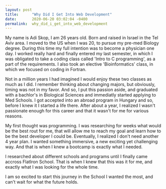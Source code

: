 ```yaml
---
layout: post
title:      "Why Did I Get Into Web Development"
date:       2020-06-20 03:02:04 -0400
permalink:  why_did_i_get_into_web_development
---
```



My name is Adi Skop, I am 26 years old. Born and raised in Israel in the Tel Aviv area. 
I moved to the US when I was 20, to pursue my pre-med Biology degree. During this time my full intention was to become a physician one day. I worked really hard and finally entered my last semester, in which I was obligated to take a coding class called 'Intro to C programming', as a part of the requirements. I also took an elective 'Bioinformatics' class, in which we focused on coding in Fortran.

Not in a million years I had imagined I would enjoy these two classes as much as I did. 
I remember thinking about changing majors, but obviously, timing was not in my favor. 
And so, I put this passion aside, and graduated with a bachlor's in Biological Sciences and immediatly started applying to Med Schools. 
I got accepted into an abroad program in Hungary and so, before I knew it I started a life there. 
After about a year, I realized I wasn't passionate enough for this career and that it wasn't for me for various reasons. 

My first thought was programming. 
I was researching for weeks what would be the best rout for me, that will allow me to reach my goal and learn how to be the best developer I could be. Eventually, I realized I don't need another 4 year plan. I wanted something immersive, a new exciting yet challenging way. 
And that is when I knew a bootcamp is exactly what I needed. 

I researched about different schools and programs until I finally came accross FlatIron School. 
That is when I knew that this was it for me, and exactly what I was looking for the whole time. 

I am so excited to start this journey in the School I wanted the most, and can't wait for what the future holds. 





